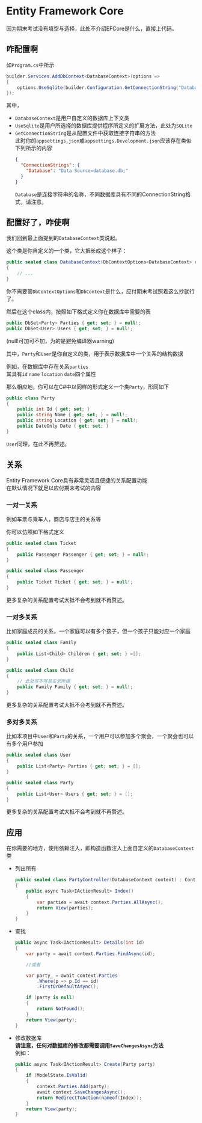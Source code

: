 # Entity Framework Core

因为期末考试没有填空与选择，此处不介绍EFCore是什么，直接上代码。

## 咋配置啊

如`Program.cs`中所示
``` csharp
builder.Services.AddDbContext<DatabaseContext>(options =>
{
    options.UseSqlite(builder.Configuration.GetConnectionString("Database"));
});
```
其中，
- `DatabaseContext`是用户自定义的数据库上下文类
- `UseSqlite`是用户所选择的数据库提供程序所定义的扩展方法，此处为`SQLite`
- `GetConnectionString`是从配置文件中获取连接字符串的方法  
    此时你的`appsettings.json`或`appsettings.Development.json`应该存在类似下列所示的内容
    ``` json
    {
      "ConnectionStrings": {
        "Database": "Data Source=database.db;"
      }
    }
    ```
    `Database`是连接字符串的名称，不同数据库具有不同的ConnectionString格式，请注意。

## 配置好了，咋使啊

我们回到最上面提到的`DatabaseContext`类说起。

这个类是你自定义的一个类，它大抵长成这个样子：
``` csharp
public sealed class DatabaseContext(DbContextOptions<DatabaseContext> options) : DbContext(options)
{
    // ...
}
```
你不需要管`DbContextOptions`和`DbContext`是什么，应付期末考试照着这么抄就行了。

然后在这个class内，按照如下格式定义你在数据库中需要的表
``` csharp
public DbSet<Party> Parties { get; set; } = null!;
public DbSet<User> Users { get; set; } = null!;
```
(null!可加可不加，为的是避免编译器warning)

其中，`Party`和`User`是你自定义的类，用于表示数据库中一个关系的结构数据  

例如，在数据库中存在关系`parties`  
其具有`id` `name` `location` `date`四个属性  

那么相应地，你可以在C#中以同样的形式定义一个类`Party`，形同如下
``` csharp
public class Party
{
    public int Id { get; set; }
    public string Name { get; set; } = null!;
    public string Location { get; set; } = null!;
    public DateOnly Date { get; set; }
}
```

`User`同理，在此不再赘述。

## 关系

Entity Framework Core具有非常灵活且便捷的关系配置功能  
在默认情况下就足以应付期末考试的内容

### 一对一关系

例如车票与乘车人，商店与店主的关系等

你可以仿照如下格式定义
``` csharp
public sealed class Ticket
{
    public Passenger Passenger { get; set; } = null!;
}

public sealed class Passenger
{
    public Ticket Ticket { get; set; } = null!;
}
```

更多复杂的关系配置考试大抵不会考到就不再赘述。

### 一对多关系

比如家庭成员的关系，一个家庭可以有多个孩子，但一个孩子只能对应一个家庭

``` csharp
public sealed class Family
{
    public List<Child> Children { get; set; } =[];
}

public sealed class Child
{
    // 此处写不写其实无所谓
    public Family Family { get; set; } = null!;
}
```

更多复杂的关系配置考试大抵不会考到就不再赘述。

### 多对多关系

比如本项目中`User`和`Party`的关系，一个用户可以参加多个聚会，一个聚会也可以有多个用户参加
``` csharp
public sealed class User
{
    public List<Party> Parties { get; set; } = [];
}

public sealed class Party
{
    public List<User> Users { get; set; } = [];
}
```

更多复杂的关系配置考试大抵不会考到就不再赘述。


## 应用

在你需要的地方，使用依赖注入，即构造函数注入上面自定义的`DatabaseContext`类

- 列出所有
    ``` csharp
    public sealed class PartyController(DatabaseContext context) : Controller
    {
        public async Task<IActionResult> Index()
        {
            var parties = await context.Parties.AllAsync();
            return View(parties);
        }
    }
    ```
- 查找
    ``` csharp
    public async Task<IActionResult> Details(int id)
    {
        var party = await context.Parties.FindAsync(id);

        //或者

        var party_ = await context.Parties
            .Where(p => p.Id == id)
            .FirstOrDefaultAsync();

        if (party is null)
        {
            return NotFound();
        }
        return View(party);
    }
    ```
- 修改数据库  
    **请注意，任何对数据库的修改都需要调用`SaveChangesAsync`方法**  
    例如：
    ``` csharp
    public async Task<IActionResult> Create(Party party)
    {
        if (ModelState.IsValid)
        {
            context.Parties.Add(party);
            await context.SaveChangesAsync();
            return RedirectToAction(nameof(Index));
        }
        return View(party);
    }
    ```